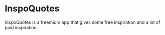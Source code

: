 # InspoQuotes


InspoQuotes is a freemium app that gives some free inspiration and a lot of paid inspiration.  
